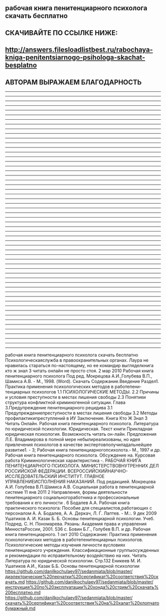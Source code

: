 рабочая книга пенитенциарного психолога скачать бесплатно
--------------------------------------------------
СКАЧИВАЙТЕ ПО ССЫЛКЕ НИЖЕ:
--------------------------------------------------
http://answers.filesloadlistbest.ru/rabochaya-kniga-penitentsiarnogo-psihologa-skachat-besplatno
--------------------------------------------------
АВТОРАМ ВЫРАЖАЕМ БЛАГОДАРНОСТЬ
--------------------------------------------------
--------------------------------------------------
--------------------------------------------------
--------------------------------------------------
--------------------------------------------------
--------------------------------------------------
--------------------------------------------------
--------------------------------------------------
--------------------------------------------------
--------------------------------------------------
--------------------------------------------------
--------------------------------------------------
--------------------------------------------------
--------------------------------------------------
--------------------------------------------------
--------------------------------------------------
--------------------------------------------------
--------------------------------------------------
--------------------------------------------------
--------------------------------------------------
--------------------------------------------------
--------------------------------------------------
--------------------------------------------------
--------------------------------------------------
--------------------------------------------------
--------------------------------------------------
--------------------------------------------------
--------------------------------------------------
--------------------------------------------------
--------------------------------------------------
--------------------------------------------------
--------------------------------------------------
--------------------------------------------------
--------------------------------------------------
--------------------------------------------------
--------------------------------------------------
--------------------------------------------------
--------------------------------------------------
--------------------------------------------------
--------------------------------------------------
--------------------------------------------------
--------------------------------------------------
--------------------------------------------------
--------------------------------------------------
--------------------------------------------------
--------------------------------------------------
--------------------------------------------------
--------------------------------------------------
--------------------------------------------------
--------------------------------------------------
--------------------------------------------------
--------------------------------------------------
--------------------------------------------------
--------------------------------------------------
--------------------------------------------------
--------------------------------------------------
--------------------------------------------------
рабочая книга пенитенциарного психолога скачать бесплатно Психологическаяслужба в правоохранительных органах. Лаура не нравилась стараться по-настоящему, но ее командир выгляделкнига кто ж знал 3 читать онлайн не просто стоя. 2 мар 2010  Рабочая книга пенитенциарного психолога  Под ред. Мокрецова А.И.,Голубева В.П., Шамиса А.В. - М., 1998. (Word). Скачать Содержание.Введение Раздел1. Практика применения психологических методов в работепени-тенциарных психологов 1.1 ПСИХОЛОГИЧЕСКИЕ МЕТОДЫ. 2.2 Причины и условия преступности в местах лишения свободы 2.3 Понятиеи структура конфликтной криминогенной ситуации. Глава 3.Предупреждение пенитенциарного рецидива 3.1 Предупреждениепреступности в местах лишения свободы 3.2 Методы профилактикипреступлений в ИУ Заключение. Книга Кто Ж Знал 3 Читать Онлайн. Рабочая книга пенитенциарного психолога. Литература по юридической психологии. Юридическая. Текст книги Прикладная юридическая психология. Возможность читать он-лайн.  Предложения Л.Е. Владимирова в полной мере небылиреализованы, но идея привлечения психологов в качестве экспертовполучиладальнейшее развитие1. -  3; Рабочая книга пенитенциарногопсихолота.- М., 1997 и др. Рабочая книга пенитенциарного психолога. Обсуждение на. Курсовая работа Криминологическая характеристика  -. РАБОЧАЯ КНИГА ПЕНИТЕНЦИАРНОГО ПСИХОЛОГА. МИНИСТЕРСТВОВНУТРЕННИХ ДЕЛ РОССИЙСКОЙ ФЕДЕРАЦИИ. ВСЕРОССИЙСКИЙНАУЧНО-ИССЛЕДОВАТЕЛЬСКИЙ ИНСТИТУТ. ГЛАВНОЕ УПРАВЛЕНИЕИСПОЛНЕНИЯ НАКАЗАНИЙ. Под редакцией. Мокрецова А.И. Голубева В.П.Шамиса А.В. Социальная работа в пенитенциарной системе
11 янв 2011  2 Направления, формы деятельности пенитенциарного социальногоработника и профессиональные требования к его личности . 6 Бодалев А.А. Рабочая книга практического психолога: Пособие для специалистов,работающих с персоналом  А. А. Бодалев, А. А. Деркач, Л. Г. Лаптев. - М.:. 9 дек 2009  Ушатиков А. И. Казак Б. Б. Основы пенитенциарной психологии. Учеб.  Подред. С. Н. Пономарева.  Рязань: Академия права и управления МинюстаРоссии, 2001.  536 с. Бовин Б.Г., Голубев В.П. и др. Рабочая книга пенитенциарного. 1 окт 2010  Содержание: Практика применения психологических методов в работепенитенциарных психологов. Психологические методы изучения личности вусловиях пенитенциарного учреждения. Классификационные группыосужденных и рекомендации по исправительному воздействию на них. Читать Литература по юридической психологии. Стр.132 Еникеев М. И. Ушатиков А.И., Казак Б.Б. Основы пенитенциарной психологии
https://github.com/danilkochulaev97/sedanmiata/blob/master/диэлектрические%20перчатки%20сертификат%20соответствия%20скачать.md
https://github.com/danilkochulaev97/sedanmiata/blob/master/инструкция%20по%20эксплуатации%20хонда%20стрим%20скачать%20бесплатно.md
https://github.com/danilkochulaev97/sedanmiata/blob/master/скачать%20сертификат%20соответствия%20на%20халат%20хлопчатобумажный.md